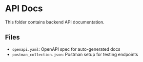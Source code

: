 # API Docs

This folder contains backend API documentation.

## Files

- `openapi.yaml`: OpenAPI spec for auto-generated docs
- `postman_collection.json`: Postman setup for testing endpoints

